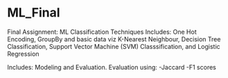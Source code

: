 # ML_Final
Final Assignment: ML Classification Techniques
Includes:
One Hot Encoding, GroupBy and basic data viz
K-Nearest Neighbour, Decision Tree Classification, Support Vector Machine (SVM) Classsification, and Logistic Regression

Includes: Modeling and Evaluation.  Evaluation using:
-Jaccard
-F1 scores
